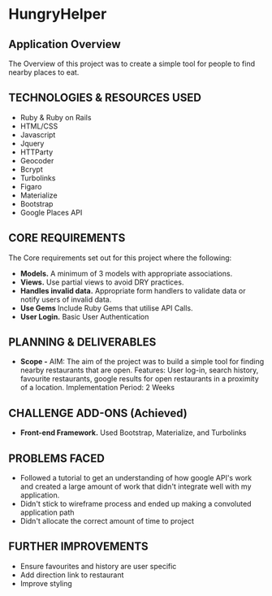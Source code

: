 # HungryHelper 

## Application Overview

The Overview of this project was to create a simple tool for people to find nearby places to eat.

## TECHNOLOGIES & RESOURCES USED
* Ruby & Ruby on Rails
* HTML/CSS
* Javascript
* Jquery
* HTTParty
* Geocoder
* Bcrypt
* Turbolinks
* Figaro
* Materialize
* Bootstrap
* Google Places API

## CORE REQUIREMENTS
The Core requirements set out for this project where the following:

* **Models.** A minimum of 3 models with appropriate associations.
* **Views.** Use partial views to avoid DRY practices.
* **Handles invalid data.** Appropriate form handlers to validate data or notify users of invalid data.
* **Use Gems** Include Ruby Gems that utilise API Calls.
* **User Login.** Basic User Authentication

## PLANNING & DELIVERABLES
* **Scope -** AIM: The aim of the project was to build a simple tool for finding nearby restaurants that are open.
Features: User log-in, search history, favourite restaurants, google results for open restaurants in a proximity of a location.
Implementation Period: 2 Weeks

## CHALLENGE ADD-ONS (Achieved)
* **Front-end Framework.** Used Bootstrap, Materialize, and Turbolinks

## PROBLEMS FACED
* Followed a tutorial to get an understanding of how google API's work and created a large amount of work that didn't integrate well with my application.
* Didn't stick to wireframe process and ended up making a convoluted application path
* Didn't allocate the correct amount of time to project

## FURTHER IMPROVEMENTS
* Ensure favourites and history are user specific
* Add direction link to restaurant
* Improve styling 